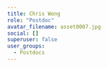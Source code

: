 ```yaml
---
title: Chris Wong
role: "Postdoc"
avatar_filename: asset0007.jpg
social: []
superuser: false
user_groups:
  - Postdocs
---
```

